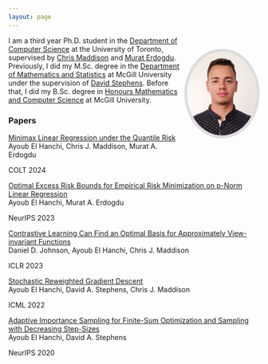 ```yaml
---
layout: page
---
```

<img style="float: right;
    margin-top: 25px;
    margin-bottom: 35px;
    max-width: 30%;
    border: 6px solid #ddd;
    border-radius: 50%;
    box-sizing: border-box;"
    src="files/picture_3.png">

I am a third year Ph.D. student in the [Department of Computer Science](https://web.cs.toronto.edu/) at the University of Toronto, supervised by [Chris Maddison](https://www.cs.toronto.edu/~cmaddis/) and [Murat Erdogdu](https://www.cs.toronto.edu/~erdogdu/). Previously, I did my M.Sc. degree in the [Department of Mathematics and Statistics](https://www.mcgill.ca/mathstat/) at McGill University under the supervision of [David Stephens](https://www.math.mcgill.ca/dstephens/). Before that, I did my B.Sc. degree in
[Honours Mathematics and Computer Science](https://www.mcgill.ca/mathstat/undergraduate/programs/b-sc/joint-honours-mathematics-and-computer-science-b-sc) at McGill University.


<!---[Resume](files/resume.pdf) / [Google Scholar](https://scholar.google.com/citations?user=5ZzcGmgAAAAJ&hl=en&oi=ao)-->


### Papers ###

[Minimax Linear Regression under the Quantile Risk](files/paper_5.pdf)  
Ayoub El Hanchi, Chris J. Maddison, Murat A. Erdogdu  
<!---*Conference on Learning Theory, 2024.*  -->
COLT 2024  
<!---[paper](files/paper_5.pdf)-->

[Optimal Excess Risk Bounds for Empirical Risk Minimization on p-Norm Linear Regression](files/paper_4.pdf)  
Ayoub El Hanchi, Murat A. Erdogdu  
<!---*Conference on Neural Information Processing Systems, 2023.*  -->
NeurIPS 2023  

[Contrastive Learning Can Find an Optimal Basis for Approximately View-invariant Functions](files/paper_3.pdf)  
Daniel D. Johnson, Ayoub El Hanchi, Chris J. Maddison  
<!---*International Conference on Learning Representations, 2023.*  -->
ICLR 2023  

[Stochastic Reweighted Gradient Descent](files/paper_2.pdf)  
Ayoub El Hanchi, David A. Stephens, Chris J. Maddison  
<!---*International Conference on Machine Learning, 2022.*  -->
ICML 2022  

[Adaptive Importance Sampling for Finite-Sum Optimization and Sampling with Decreasing Step-Sizes](files/paper_1.pdf)  
Ayoub El Hanchi, David A. Stephens  
<!---*Conference on Neural Information Processing Systems, 2020.*  -->
NeurIPS 2020  

<!---
### Notes ###



**A Lyapunov Analysis of Loopless SARAH.**  
Ayoub El Hanchi  
[paper](files/paper_2.pdf)

### Thesis ###
**Large Scale Optimization and Sampling for Machine Learning and Statistics.**  
M.Sc. in Mathematics and Statistics, McGill University, May 2021.  
[thesis](files/thesis_1.pdf)
-->

<!---
### Software ###
**TorchVr (in progress)**  
A PyTorch library providing PyTorch modules and samplers that produce efficient gradient estimators to accelerate training of large scale models.  
All samplers are written in C++ using an efficient tree implementation for increased performance.
The C++ code is then exposed to python
using [pybind11](https://github.com/pybind/pybind11).  
<a href="files/code_1.zip">source

### Old Reports  ###
+ *Langevin Diffusion as Gradient Flow in Wasserstein Space.*  
<a href="files/report_4.pdf">report</a>
+ *Scaling up MCMC for Bayesian inference using adaptive data subsampling.*  
<a href="files/report_3.pdf">report</a> \|
<a href="files/presentation_4.pdf">slides</a>
+ *Statistical learning under a non-iid data generating process.*  
<a href="files/report_2.pdf">report</a>
-->